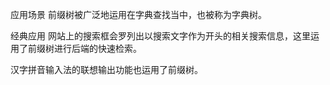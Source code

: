 应用场景
前缀树被广泛地运用在字典查找当中，也被称为字典树。

经典应用
网站上的搜索框会罗列出以搜索文字作为开头的相关搜索信息，这里运用了前缀树进行后端的快速检索。

汉字拼音输入法的联想输出功能也运用了前缀树。